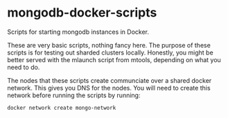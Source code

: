 # mongodb-docker-scripts
Scripts for starting mongodb instances in Docker.

These are very basic scripts, nothing fancy here.
The purpose of these scripts is for testing out sharded clusters locally.
Honestly, you might be better served with the mlaunch script from mtools, depending on what you need to do.

The nodes that these scripts create communciate over a shared docker network. 
This gives you DNS for the nodes. 
You will need to create this network before running the scripts by running:

```bash
docker network create mongo-network
```
